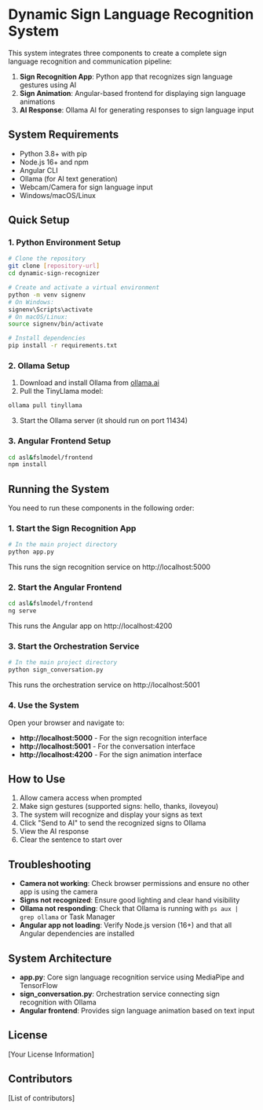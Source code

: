 # Dynamic Sign Language Recognition System

This system integrates three components to create a complete sign language recognition and communication pipeline:
1. **Sign Recognition App**: Python app that recognizes sign language gestures using AI
2. **Sign Animation**: Angular-based frontend for displaying sign language animations
3. **AI Response**: Ollama AI for generating responses to sign language input

## System Requirements

- Python 3.8+ with pip
- Node.js 16+ and npm
- Angular CLI
- Ollama (for AI text generation)
- Webcam/Camera for sign language input
- Windows/macOS/Linux

## Quick Setup

### 1. Python Environment Setup

```bash
# Clone the repository
git clone [repository-url]
cd dynamic-sign-recognizer

# Create and activate a virtual environment
python -m venv signenv
# On Windows:
signenv\Scripts\activate
# On macOS/Linux:
source signenv/bin/activate

# Install dependencies
pip install -r requirements.txt
```

### 2. Ollama Setup

1. Download and install Ollama from [ollama.ai](https://ollama.ai)
2. Pull the TinyLlama model:
```bash
ollama pull tinyllama
```
3. Start the Ollama server (it should run on port 11434)

### 3. Angular Frontend Setup

```bash
cd asl&fslmodel/frontend
npm install
```

## Running the System

You need to run these components in the following order:

### 1. Start the Sign Recognition App

```bash
# In the main project directory
python app.py
```
This runs the sign recognition service on http://localhost:5000

### 2. Start the Angular Frontend

```bash
cd asl&fslmodel/frontend
ng serve
```
This runs the Angular app on http://localhost:4200

### 3. Start the Orchestration Service

```bash
# In the main project directory
python sign_conversation.py
```
This runs the orchestration service on http://localhost:5001

### 4. Use the System

Open your browser and navigate to:
- **http://localhost:5000** - For the sign recognition interface
- **http://localhost:5001** - For the conversation interface
- **http://localhost:4200** - For the sign animation interface

## How to Use

1. Allow camera access when prompted
2. Make sign gestures (supported signs: hello, thanks, iloveyou)
3. The system will recognize and display your signs as text
4. Click "Send to AI" to send the recognized signs to Ollama
5. View the AI response
6. Clear the sentence to start over

## Troubleshooting

- **Camera not working**: Check browser permissions and ensure no other app is using the camera
- **Signs not recognized**: Ensure good lighting and clear hand visibility
- **Ollama not responding**: Check that Ollama is running with `ps aux | grep ollama` or Task Manager
- **Angular app not loading**: Verify Node.js version (16+) and that all Angular dependencies are installed

## System Architecture

- **app.py**: Core sign language recognition service using MediaPipe and TensorFlow
- **sign_conversation.py**: Orchestration service connecting sign recognition with Ollama
- **Angular frontend**: Provides sign language animation based on text input

## License

[Your License Information]

## Contributors

[List of contributors] 
